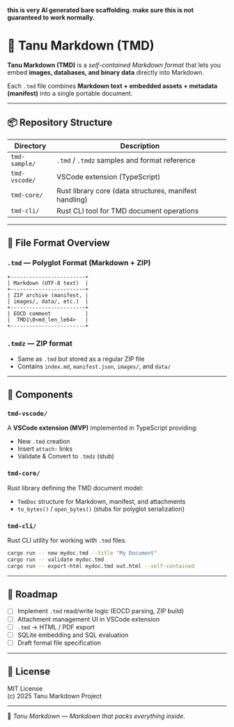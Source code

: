 **this is very AI generated bare scaffolding. make sure this is not guaranteed to work normally.**

# 🦝 Tanu Markdown (TMD)

**Tanu Markdown (TMD)** is a *self-contained Markdown format* that lets you embed **images, databases, and binary data** directly into Markdown.

Each `.tmd` file combines **Markdown text + embedded assets + metadata (manifest)** into a single portable document.

---

## 📦 Repository Structure

| Directory | Description |
|------------|-------------|
| `tmd-sample/` | `.tmd` / `.tmdz` samples and format reference |
| `tmd-vscode/` | VSCode extension (TypeScript) |
| `tmd-core/` | Rust library core (data structures, manifest handling) |
| `tmd-cli/` | Rust CLI tool for TMD document operations |

---

## 🧩 File Format Overview

### `.tmd` — Polyglot Format (Markdown + ZIP)

```
+------------------------+
| Markdown (UTF-8 text)  |
+------------------------+
| ZIP archive (manifest, |
| images/, data/, etc.)  |
+------------------------+
| EOCD comment           |
|  TMD1\0<md_len_le64>   |
+------------------------+
```

### `.tmdz` — ZIP format

- Same as `.tmd` but stored as a regular ZIP file  
- Contains `index.md`, `manifest.json`, `images/`, and `data/`

---

## 🧰 Components

### `tmd-vscode/`
A **VSCode extension (MVP)** implemented in TypeScript providing:
- New `.tmd` creation
- Insert `attach:` links
- Validate & Convert to `.tmdz` (stub)

### `tmd-core/`
Rust library defining the TMD document model:
- `TmdDoc` structure for Markdown, manifest, and attachments
- `to_bytes()` / `open_bytes()` (stubs for polyglot serialization)

### `tmd-cli/`
Rust CLI utility for working with `.tmd` files.
```bash
cargo run -- new mydoc.tmd --title "My Document"
cargo run -- validate mydoc.tmd
cargo run -- export-html mydoc.tmd out.html --self-contained
```

---

## 🧱 Roadmap

- [ ] Implement `.tmd` read/write logic (EOCD parsing, ZIP build)
- [ ] Attachment management UI in VSCode extension
- [ ] `.tmd` → HTML / PDF export
- [ ] SQLite embedding and SQL evaluation
- [ ] Draft formal file specification

---

## 📜 License

MIT License  
(c) 2025 Tanu Markdown Project

---

🧡 *Tanu Markdown — Markdown that packs everything inside.*
